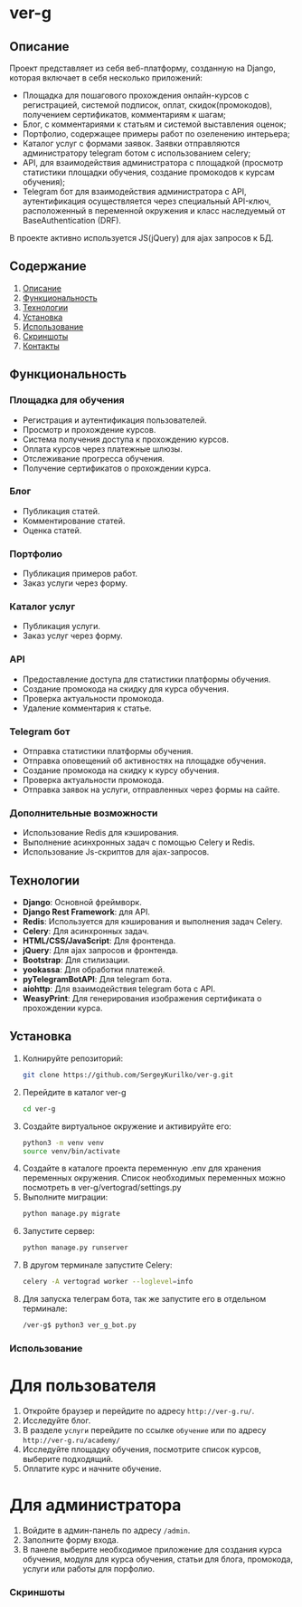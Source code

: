 # ver-g

## Описание

Проект представляет из себя веб-платформу, созданную на Django, которая включает в себя несколько приложений:
- Площадка для пошагового прохождения онлайн-курсов с регистрацией, системой подписок, оплат, скидок(промокодов), получением сертификатов, комментариям к шагам;
- Блог, с комментариями к статьям и системой выставления оценок;
- Портфолио, содержащее примеры работ по озеленению интерьера;
- Каталог услуг с формами заявок. Заявки отправляются администратору telegram ботом с использованием celery;
- API, для взаимодействия администратора с площадкой (просмотр статистики площадки обучения, создание промокодов к курсам обучения);
- Telegram бот для взаимодействия администратора с API, аутентификация осуществляется через специальный API-ключ, расположенный в переменной окружения и класс наследуемый от BaseAuthentication (DRF).

В проекте активно используется JS(jQuery) для ajax запросов к БД.

## Содержание

1. [Описание](#описание)
2. [Функциональность](#функциональность)
3. [Технологии](#технологии)
4. [Установка](#установка)
5. [Использование](#использование)
6. [Скриншоты](#скриншоты)
7. [Контакты](#контакты)

## Функциональность

### Площадка для обучения
- Регистрация и аутентификация пользователей.
- Просмотр и прохождение курсов.
- Система получения доступа к прохождению курсов.
- Оплата курсов через платежные шлюзы.
- Отслеживание прогресса обучения.
- Получение сертификатов о прохождении курса.

### Блог
- Публикация статей.
- Комментирование статей.
- Оценка статей.

### Портфолио
- Публикация примеров работ.
- Заказ услуги через форму.

### Каталог услуг
- Публикация услуги.
- Заказ услуг через форму.

### API
- Предоставление доступа для статистики платформы обучения.
- Создание промокода на скидку для курса обучения.
- Проверка актуальности промокода.
- Удаление комментария к статье.

### Telegram бот
- Отправка статистики платформы обучения.
- Отправка оповещений об активностях на площадке обучения.
- Создание промокода на скидку к курсу обучения.
- Проверка актуальности промокода.
- Отправка заявок на услуги, отправленных через формы на сайте.

### Дополнительные возможности
- Использование Redis для кэширования.
- Выполнение асинхронных задач с помощью Celery и Redis.
- Использование Js-скриптов для ajax-запросов.

## Технологии

- **Django**: Основной фреймворк.
- **Django Rest Framework**: для API.
- **Redis**: Используется для кэширования и выполнения задач Celery.
- **Celery**: Для асинхронных задач.
- **HTML/CSS/JavaScript**: Для фронтенда.
- **jQuery**: Для ajax запросов и фронтенда.
- **Bootstrap**: Для стилизации.
- **yookassa**: Для обработки платежей.
- **pyTelegramBotAPI**: Для telegram бота.
- **aiohttp**: Для взаимодействия telegram бота с API.
- **WeasyPrint**: Для генерирования изображения сертификата о прохождении курса.

## Установка
1. Колнируйте репозиторий:
   ```bash
   git clone https://github.com/SergeyKurilko/ver-g.git
   ```
2. Перейдите в каталог ver-g
   ```bash
   cd ver-g
   ```
3. Создайте виртуальное окружение и активируйте его:
   ```bash
   python3 -m venv venv
   source venv/bin/activate 
   ```
4. Создайте в каталоге проекта переменную .env для хранения переменных окружения. Список необходимых переменных можно посмотреть в ver-g/vertograd/settings.py
6. Выполните миграции:
   ```bash
   python manage.py migrate
   ```
7. Запустите сервер:
   ```bash
   python manage.py runserver
   ```
7. В другом терминале запустите Celery:
   ```bash
   celery -A vertograd worker --loglevel=info
   ```
8. Для запуска телеграм бота, так же запустите его в отдельном терминале:
   ```bash
   /ver-g$ python3 ver_g_bot.py
   ```

### Использование

# Для пользователя
1. Откройте браузер и перейдите по адресу `http://ver-g.ru/`.
2. Исследуйте блог.
3. В разделе `услуги` перейдите по ссылке `обучение` или по адресу `http://ver-g.ru/academy/`
4. Исследуйте площадку обучения, посмотрите список курсов, выберите подходящий.
5. Оплатите курс и начните обучение.

# Для администратора
1. Войдите в админ-панель по адресу `/admin`.
2. Заполните форму входа.
3. В панеле выберите необходимое приложение для создания курса обучения, модуля для курса обучения, статьи для блога, промокода, услуги или работы для порфолио.

### Скриншоты




